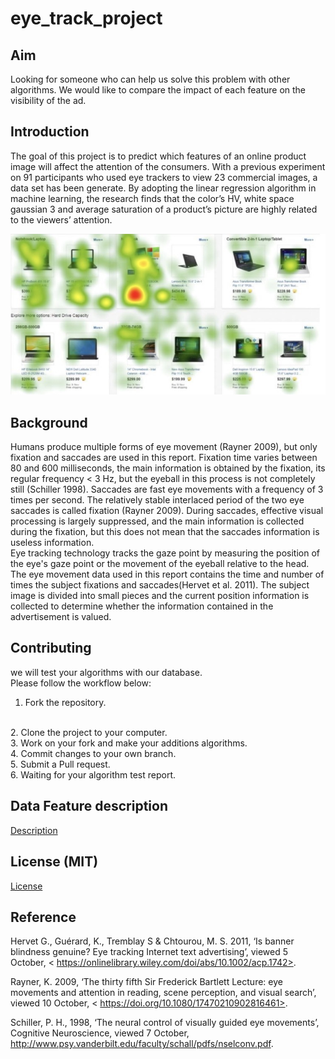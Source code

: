 # eye_track_project

## Aim

Looking for someone who can help us solve this problem with other algorithms.
We would like to compare the impact of each feature on the visibility of the ad.

## Introduction

The goal of this project is to predict which features of an online product image will affect the attention of the consumers. With a previous experiment on 91 participants who used eye trackers to view 23 commercial images, a data set has been generate. By adopting the linear regression algorithm in machine learning, the research finds that the color’s HV, white space gaussian 3 and average saturation of a product’s picture are highly related to the viewers’ attention.


![image](https://github.com/Wiiliam0611/eye_track_project/blob/master/6911540901874_.pic.jpg)

## Background

Humans produce multiple forms of eye movement (Rayner 2009), but only fixation and saccades are used in this report. Fixation time varies between 80 and 600 milliseconds, the main information is obtained by the fixation, its regular frequency < 3 Hz, but the eyeball in this process is not completely still (Schiller 1998). Saccades are fast eye movements with a frequency of 3 times per second. The relatively stable interlaced period of the two eye saccades is called fixation (Rayner 2009). During saccades, effective visual processing is largely suppressed, and the main information is collected during the fixation, but this does not mean that the saccades information is useless information.
<br>
Eye tracking technology tracks the gaze point by measuring the position of the eye's gaze point or the movement of the eyeball relative to the head.
<br>
The eye movement data used in this report contains the time and number of times the subject fixations and saccades(Hervet et al. 2011). The subject image is divided into small pieces and the current position information is collected to determine whether the information contained in the advertisement is valued.


## Contributing

we will test your algorithms with our database.
<br>
Please follow the workflow below: 
<br>
1. Fork the repository.
<br>
2. Clone the project to your computer.
<br>
3. Work on your fork and make your additions algorithms.
<br>
4. Commit changes to your own branch.
<br>
5. Submit a Pull request.
<br>
6. Waiting for your algorithm test report.


## Data Feature description

[Description](https://github.com/Wiiliam0611/eye_track_project/blob/master/Intro%20of%20Varible.docx)

## License (MIT)
[License](https://github.com/Wiiliam0611/eye_track_project/blob/master/LICENSE)

## Reference

Hervet G., Guérard, K., Tremblay S & Chtourou, M. S. 2011, ‘Is banner blindness genuine? Eye tracking Internet text advertising’, viewed 5 October, < https://onlinelibrary.wiley.com/doi/abs/10.1002/acp.1742>.

Rayner, K. 2009, ‘The thirty fifth Sir Frederick Bartlett Lecture: eye movements and attention in reading, scene perception, and visual search’, viewed 10 October, < https://doi.org/10.1080/17470210902816461>.

Schiller, P. H., 1998, ‘The neural control of visually guided eye movements’, Cognitive Neuroscience, viewed 7 October, <http://www.psy.vanderbilt.edu/faculty/schall/pdfs/nselconv.pdf>.


